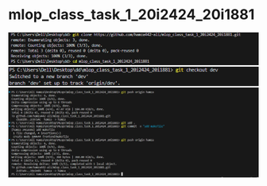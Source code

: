 # mlop_class_task_1_20i2424_20i1881



![Alt text](image.png)
![Alt text](image-1.png)
![Alt text](image-2.png)
